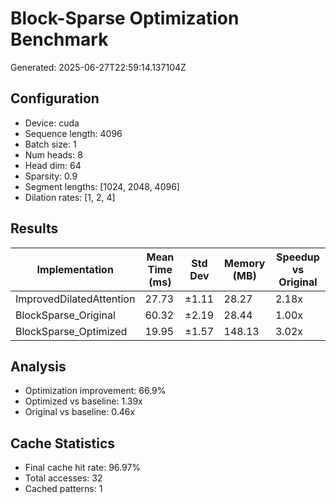 # Block-Sparse Optimization Benchmark

Generated: 2025-06-27T22:59:14.137104Z

## Configuration

- Device: cuda
- Sequence length: 4096
- Batch size: 1
- Num heads: 8
- Head dim: 64
- Sparsity: 0.9
- Segment lengths: [1024, 2048, 4096]
- Dilation rates: [1, 2, 4]

## Results

| Implementation | Mean Time (ms) | Std Dev | Memory (MB) | Speedup vs Original |
|---------------|----------------|---------|-------------|--------------------|
| ImprovedDilatedAttention | 27.73 | ±1.11 | 28.27 | 2.18x |
| BlockSparse_Original | 60.32 | ±2.19 | 28.44 | 1.00x |
| BlockSparse_Optimized | 19.95 | ±1.57 | 148.13 | 3.02x |

## Analysis

- Optimization improvement: 66.9%
- Optimized vs baseline: 1.39x
- Original vs baseline: 0.46x

## Cache Statistics

- Final cache hit rate: 96.97%
- Total accesses: 32
- Cached patterns: 1
